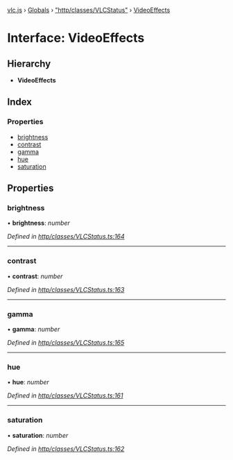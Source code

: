 [vlc.js](../README.md) › [Globals](../globals.md) › ["http/classes/VLCStatus"](../modules/_http_classes_vlcstatus_.md) › [VideoEffects](_http_classes_vlcstatus_.videoeffects.md)

# Interface: VideoEffects

## Hierarchy

* **VideoEffects**

## Index

### Properties

* [brightness](_http_classes_vlcstatus_.videoeffects.md#brightness)
* [contrast](_http_classes_vlcstatus_.videoeffects.md#contrast)
* [gamma](_http_classes_vlcstatus_.videoeffects.md#gamma)
* [hue](_http_classes_vlcstatus_.videoeffects.md#hue)
* [saturation](_http_classes_vlcstatus_.videoeffects.md#saturation)

## Properties

###  brightness

• **brightness**: *number*

*Defined in [http/classes/VLCStatus.ts:164](https://github.com/dylhack/vlc.js/blob/8f58ccf/src/http/classes/VLCStatus.ts#L164)*

___

###  contrast

• **contrast**: *number*

*Defined in [http/classes/VLCStatus.ts:163](https://github.com/dylhack/vlc.js/blob/8f58ccf/src/http/classes/VLCStatus.ts#L163)*

___

###  gamma

• **gamma**: *number*

*Defined in [http/classes/VLCStatus.ts:165](https://github.com/dylhack/vlc.js/blob/8f58ccf/src/http/classes/VLCStatus.ts#L165)*

___

###  hue

• **hue**: *number*

*Defined in [http/classes/VLCStatus.ts:161](https://github.com/dylhack/vlc.js/blob/8f58ccf/src/http/classes/VLCStatus.ts#L161)*

___

###  saturation

• **saturation**: *number*

*Defined in [http/classes/VLCStatus.ts:162](https://github.com/dylhack/vlc.js/blob/8f58ccf/src/http/classes/VLCStatus.ts#L162)*

